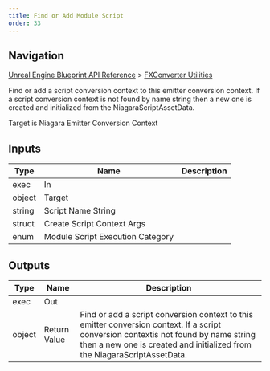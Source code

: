 ```yaml
---
title: Find or Add Module Script
order: 33
---
```

## Navigation

[Unreal Engine Blueprint API Reference](https://dev.epicgames.com/documentation/en-us/unreal-engine/BlueprintAPI) > [FXConverter Utilities](https://dev.epicgames.com/documentation/en-us/unreal-engine/BlueprintAPI/FXConverterUtilities)

Find or add a script conversion context to this emitter conversion context. If a script conversion context
is not found by name string then a new one is created and initialized from the NiagaraScriptAssetData.

Target is Niagara Emitter Conversion Context

## Inputs

| Type | Name | Description |
| --- | --- | --- |
| exec | In |  |
| object | Target |  |
| string | Script Name String |  |
| struct | Create Script Context Args |  |
| enum | Module Script Execution Category |  |

## Outputs

| Type | Name | Description |
| --- | --- | --- |
| exec | Out |  |
| object | Return Value | Find or add a script conversion context to this emitter conversion context. If a script conversion contextis not found by name string then a new one is created and initialized from the NiagaraScriptAssetData. |
